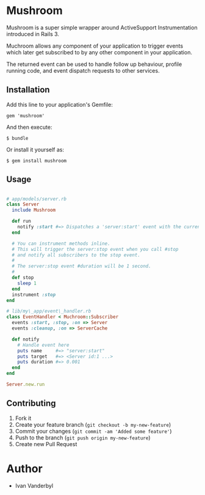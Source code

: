 # Mushroom

Mushroom is a super simple wrapper around ActiveSupport Instrumentation introduced in Rails 3.

Muchroom allows any component of your application to trigger events which later get subscribed to by any
other component in your application.

The returned event can be used to handle follow up behaviour, profile running code, and event dispatch requests to
other services.

## Installation

Add this line to your application's Gemfile:

    gem 'mushroom'

And then execute:

    $ bundle

Or install it yourself as:

    $ gem install mushroom

## Usage

```ruby

# app/models/server.rb
class Server
  include Mushroom

  def run
    notify :start #=> Dispatches a 'server:start' event with the current server instance as the event target.
  end

  # You can instrument methods inline.
  # This will trigger the server:stop event when you call #stop
  # and notify all subscribers to the stop event.
  #
  # The server:stop event #duration will be 1 second.
  #
  def stop
    sleep 1
  end
  instrument :stop
end

# lib/my\_app/event\_handler.rb
class EventHandler < Muchroom::Subscriber
  events :start, :stop, :on => Server
  events :cleanup, :on => ServerCache

  def notify
    # Handle event here
    puts name     #=> "server:start"
    puts target   #=> <Server id:1 ...>
    puts duration #=> 0.001
  end
end

Server.new.run
```

## Contributing

1. Fork it
2. Create your feature branch (`git checkout -b my-new-feature`)
3. Commit your changes (`git commit -am 'Added some feature'`)
4. Push to the branch (`git push origin my-new-feature`)
5. Create new Pull Request

# Author

- Ivan Vanderbyl

